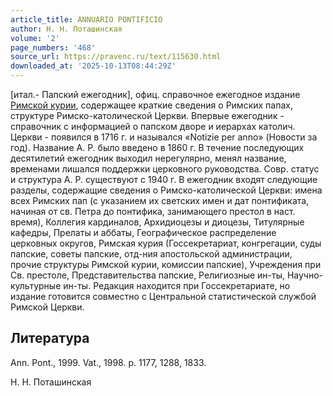 ```yaml
---
article_title: ANNUARIO PONTIFICIO
author: Н. Н. Поташинская
volume: '2'
page_numbers: '468'
source_url: https://pravenc.ru/text/115630.html
downloaded_at: '2025-10-13T08:44:29Z'
---
```


[итал.- Папский ежегодник], офиц. справочное ежегодное издание [Римской курии](<https://pravenc.ru/text/Римская курия.html>), содержащее краткие сведения о Римских папах, структуре Римско-католической Церкви. Впервые ежегодник - справочник с информацией о папском дворе и иерархах католич. Церкви - появился в 1716 г. и назывался «Notizie per anno» (Новости за год). Название А. Р. было введено в 1860 г. В течение последующих десятилетий ежегодник выходил нерегулярно, менял название, временами лишался поддержки церковного руководства. Совр. статус и структура А. Р. существуют с 1940 г. В ежегодник входят следующие разделы, содержащие сведения о Римско-католической Церкви: имена всех Римских пап (с указанием их светских имен и дат понтификата, начиная от св. Петра до понтифика, занимающего престол в наст. время), Коллегия кардиналов, Архидиоцезы и диоцезы, Титулярные кафедры, Прелаты и аббаты, Географическое распределение церковных округов, Римская курия (Госсекретариат, конгрегации, суды папские, советы папские, отд-ния апостольской администрации, прочие структуры Римской курии, комиссии папские), Учреждения при Св. престоле, Представительства папские, Религиозные ин-ты, Научно-культурные ин-ты. Редакция находится при Госсекретариате, но издание готовится совместно с Центральной статистической службой Римской Церкви.

## Литература

Ann. Pont., 1999. Vat., 1998. p. 1177, 1288, 1833.

Н. Н. Поташинская
